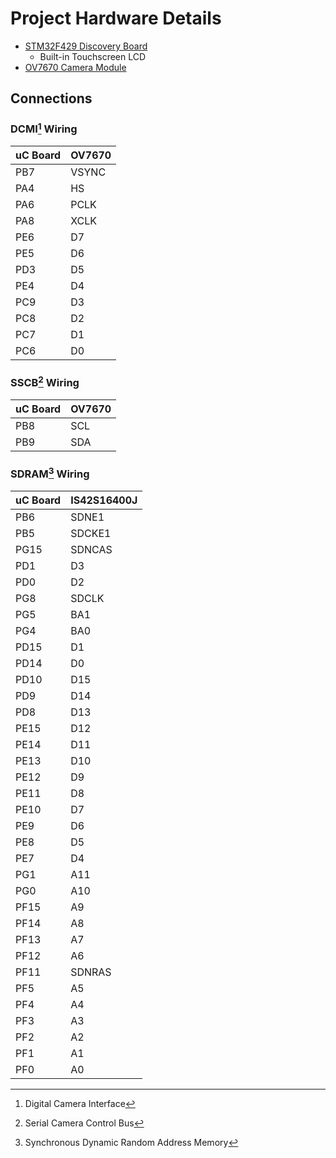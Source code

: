 # Project Hardware Details
- [STM32F429 Discovery Board](https://www.st.com/en/evaluation-tools/32f429idiscovery.html)
  - Built-in Touchscreen LCD
- [OV7670 Camera Module](https://www.robotsepeti.com/arduino-kamera-modulu-ov7670)

## Connections

### DCMI[^1] Wiring

| **uC Board** | **OV7670**| 
|--------------|-----------|
| PB7          | VSYNC     |
| PA4          | HS        |	
| PA6          | PCLK      |
| PA8          | XCLK      |
| PE6	         | D7        |
| PE5          | D6        |	
|	PD3          | D5        |
| PE4          | D4        |
| PC9          | D3        |
| PC8          | D2        |
| PC7          | D1        |
| PC6          | D0        |

### SSCB[^2] Wiring

| **uC Board** | **OV7670**| 
|--------------|-----------|
| PB8          | SCL       |
| PB9          | SDA       |


### SDRAM[^3] Wiring

| **uC Board** | **IS42S16400J**| 
|--------------|-----------|
| PB6          | SDNE1     |
| PB5          | SDCKE1    |	
| PG15         | SDNCAS    |
| PD1          | D3        |
| PD0	         | D2        |
| PG8          | SDCLK     |	
|	PG5          | BA1       |
| PG4          | BA0       |
| PD15         | D1        |
| PD14         | D0        |
| PD10         | D15       |
| PD9          | D14       |
| PD8          | D13       |
| PE15         | D12       |
| PE14         | D11       |
| PE13         | D10       |
| PE12         | D9        |
| PE11         | D8        |
| PE10         | D7        |
| PE9          | D6        |
| PE8          | D5        |
| PE7          | D4        |
| PG1          | A11       |
| PG0          | A10       |
| PF15         | A9        |
| PF14         | A8        |
| PF13         | A7        |
| PF12         | A6        |
| PF11         | SDNRAS    |
| PF5          | A5        |
| PF4          | A4        |
| PF3          | A3        |
| PF2          | A2        |
| PF1          | A1        |
| PF0          | A0        |

[^1]: Digital Camera Interface
[^2]: Serial Camera Control Bus
[^3]: Synchronous Dynamic Random Address Memory
